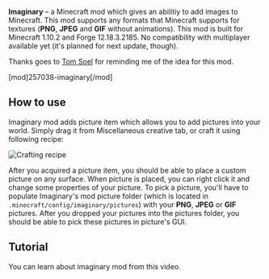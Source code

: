 <?php template('banner', $__data__) ?>

<?php template('links', $__data__) ?> 

**Imaginary** – a Minecraft mod which gives an abilitiy to add images to Minecraft. This mod supports any formats that Minecraft supports for textures (**PNG**, **JPEG** and **GIF** without animations). This mod is built for Minecraft 1.10.2 and Forge 12.18.3.2185. No compatibility with multiplayer available yet (it's planned for next update, though).

Thanks goes to [Tom Soel](https://twitter.com/TomSoel/) for reminding me of the idea for this mod.

<?php if ($domain === \mchorse\MCF): ?> 
[mod]257038-imaginary[/mod]
<?php endif ?> 

<?php template('install', $__data__) ?> 

## How to use

Imaginary mod adds picture item which allows you to add pictures into your world. Simply drag it from Miscellaneous creative tab, or craft it using following recipe:

![Crafting recipe](http://i.imgur.com/2qAR3vd.png)

After you acquired a picture item, you should be able to place a custom picture on any surface. When picture is placed, you can right click it and change some properties of your picture. To pick a picture, you'll have to populate Imaginary's mod picture folder (which is located in `.minecraft/config/imaginary/pictures`) with your **PNG**, **JPEG** or **GIF** pictures. After you dropped your pictures into the pictures folder, you should be able to pick these pictures in picture's GUI.

<?php if ($domain !== \mchorse\PMC): ?> 
## Tutorial

You can learn about imaginary mod from this video.

<?php echo youtube('3JMUUav_8QA', $domain); endif; ?> 

<?php template('bugs', $__data__) ?> 

<?php template('terms', $__data__) ?> 

<?php template('media', $__data__) ?> 